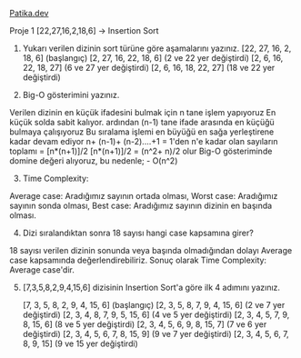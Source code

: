[Patika.dev](https://www.patika.dev/tr) 

   Proje 1 [22,27,16,2,18,6] -> Insertion Sort
   
   1) Yukarı verilen dizinin sort türüne göre aşamalarını yazınız.
            [22, 27, 16, 2, 18, 6] (başlangıç)
            [2, 27, 16, 22, 18, 6] (2 ve 22 yer değiştirdi)
            [2, 6, 16, 22, 18, 27] (6 ve 27 yer değiştirdi)
            [2, 6, 16, 18, 22, 27] (18 ve 22 yer değiştirdi)
            
   2) Big-O gösterimini yazınız.
   
   Verilen dizinin en küçük ifadesini bulmak için n tane işlem yapıyoruz
   En küçük solda sabit kalıyor. ardından (n-1) tane ifade arasında en küçüğü bulmaya çalışıyoruz
   Bu sıralama işlemi en büyüğü en sağa yerleştirene kadar devam ediyor
   n+ (n-1)+ (n-2)....+1 = 1'den n'e kadar olan sayıların toplamı = [n*(n+1)]/2
   [n*(n+1)]/2 = (n^2+ n)/2 olur
   Big-O gösteriminde domine değeri alıyoruz, bu nedenle;
    - O(n^2)
    
   3) Time Complexity: 
   
   Average case: Aradığımız sayının ortada olması,
   Worst case: Aradığımız sayının sonda olması, 
   Best case: Aradığımız sayının dizinin en başında olması.
   
   4) Dizi sıralandıktan sonra 18 sayısı hangi case kapsamına girer?
   
   18 sayısı verilen dizinin sonunda veya başında olmadığından dolayı Average case kapsamında değerlendirebiliriz. 
   Sonuç olarak Time Complexity: Average case'dir.
   
   5)  [7,3,5,8,2,9,4,15,6] dizisinin Insertion Sort'a göre ilk 4 adımını yazınız.
   
       [7, 3, 5, 8, 2, 9, 4, 15, 6] (başlangıç)
       [2, 3, 5, 8, 7, 9, 4, 15, 6] (2 ve 7 yer değiştirdi)
       [2, 3, 4, 8, 7, 9, 5, 15, 6] (4 ve 5 yer değiştirdi)
       [2, 3, 4, 5, 7, 9, 8, 15, 6] (8 ve 5 yer değiştirdi)
       [2, 3, 4, 5, 6, 9, 8, 15, 7] (7 ve 6 yer değiştirdi)
       [2, 3, 4, 5, 6, 7, 8, 15, 9] (9 ve 7 yer değiştirdi)
       [2, 3, 4, 5, 6, 7, 8, 9, 15] (9 ve 15 yer değiştirdi)

